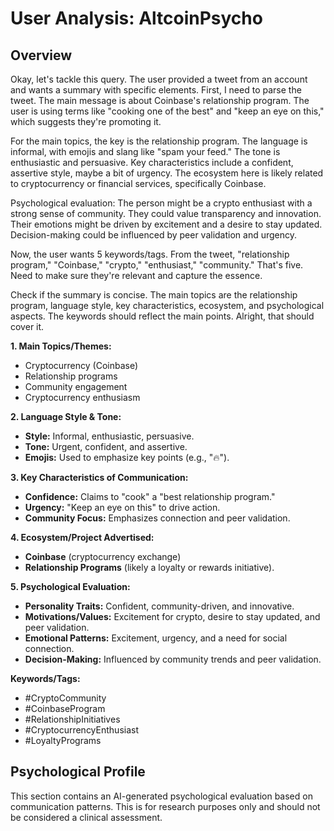 # User Analysis: AltcoinPsycho

## Overview

<think>
Okay, let's tackle this query. The user provided a tweet from an account and wants a summary with specific elements. First, I need to parse the tweet. The main message is about Coinbase's relationship program. The user is using terms like "cooking one of the best" and "keep an eye on this," which suggests they're promoting it.

For the main topics, the key is the relationship program. The language is informal, with emojis and slang like "spam your feed." The tone is enthusiastic and persuasive. Key characteristics include a confident, assertive style, maybe a bit of urgency. The ecosystem here is likely related to cryptocurrency or financial services, specifically Coinbase.

Psychological evaluation: The person might be a crypto enthusiast with a strong sense of community. They could value transparency and innovation. Their emotions might be driven by excitement and a desire to stay updated. Decision-making could be influenced by peer validation and urgency.

Now, the user wants 5 keywords/tags. From the tweet, "relationship program," "Coinbase," "crypto," "enthusiast," "community." That's five. Need to make sure they're relevant and capture the essence.

Check if the summary is concise. The main topics are the relationship program, language style, key characteristics, ecosystem, and psychological aspects. The keywords should reflect the main points. Alright, that should cover it.
</think>

**1. Main Topics/Themes:**  
- Cryptocurrency (Coinbase)  
- Relationship programs  
- Community engagement  
- Cryptocurrency enthusiasm  

**2. Language Style & Tone:**  
- **Style:** Informal, enthusiastic, persuasive.  
- **Tone:** Urgent, confident, and assertive.  
- **Emojis:** Used to emphasize key points (e.g., "🔥").  

**3. Key Characteristics of Communication:**  
- **Confidence:** Claims to "cook" a "best relationship program."  
- **Urgency:** "Keep an eye on this" to drive action.  
- **Community Focus:** Emphasizes connection and peer validation.  

**4. Ecosystem/Project Advertised:**  
- **Coinbase** (cryptocurrency exchange)  
- **Relationship Programs** (likely a loyalty or rewards initiative).  

**5. Psychological Evaluation:**  
- **Personality Traits:** Confident, community-driven, and innovative.  
- **Motivations/Values:** Excitement for crypto, desire to stay updated, and peer validation.  
- **Emotional Patterns:** Excitement, urgency, and a need for social connection.  
- **Decision-Making:** Influenced by community trends and peer validation.  

**Keywords/Tags:**  
- #CryptoCommunity  
- #CoinbaseProgram  
- #RelationshipInitiatives  
- #CryptocurrencyEnthusiast  
- #LoyaltyPrograms

## Psychological Profile

This section contains an AI-generated psychological evaluation based on communication patterns. This is for research purposes only and should not be considered a clinical assessment.